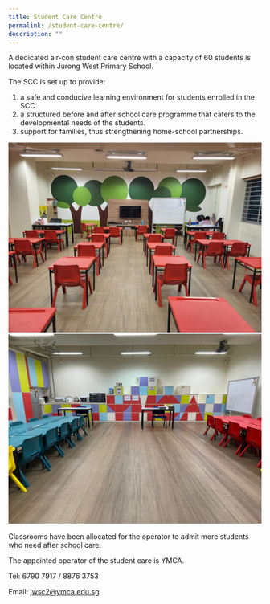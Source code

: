 ```yaml
---
title: Student Care Centre
permalink: /student-care-centre/
description: ""
---
```

A dedicated air-con student care centre with a capacity of 60 students is located within Jurong West Primary School. 

The SCC is set up to provide:

1. a safe and conducive learning environment for students enrolled in the SCC.
2. a structured before and after school care programme that caters to the developmental needs of the students.
3. support for families, thus strengthening home-school partnerships.

![SCC1](/images/SCC1.jpeg)
![SCC2](/images/SCC2.jpeg)

Classrooms have been allocated for the operator to admit more students who need after school care.

The appointed operator of the student care is YMCA.

Tel: 6790 7917 / 8876 3753

Email: <a href="mailto:jwsc2@ymca.edu.sg">jwsc2@ymca.edu.sg</a>